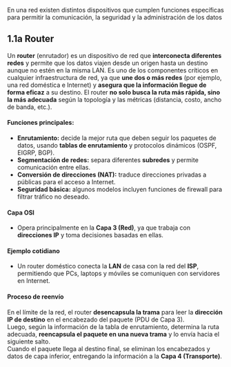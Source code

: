 En una red existen distintos dispositivos que cumplen funciones específicas para permitir la comunicación, la seguridad y la administración de los datos

## 1.1a Router

Un **router** (enrutador) es un dispositivo de red que **interconecta diferentes redes** y permite que los datos viajen desde un origen hasta un destino aunque no estén en la misma LAN. Es uno de los componentes críticos en cualquier infraestructura de red, ya que **une dos o más redes** (por ejemplo, una red doméstica e Internet) y **asegura que la información llegue de forma eficaz** a su destino. El router **no solo busca la ruta más rápida, sino la más adecuada** según la topología y las métricas (distancia, costo, ancho de banda, etc.).

#### Funciones principales:
- **Enrutamiento:** decide la mejor ruta que deben seguir los paquetes de datos, usando **tablas de enrutamiento** y protocolos dinámicos (OSPF, EIGRP, BGP).  
- **Segmentación de redes:** separa diferentes **subredes** y permite comunicación entre ellas.  
- **Conversión de direcciones (NAT):** traduce direcciones privadas a públicas para el acceso a Internet.  
- **Seguridad básica:** algunos modelos incluyen funciones de firewall para filtrar tráfico no deseado.  

#### Capa OSI
- Opera principalmente en la **Capa 3 (Red)**, ya que trabaja con **direcciones IP** y toma decisiones basadas en ellas.  

#### Ejemplo cotidiano
- Un router doméstico conecta la **LAN** de casa con la red del **ISP**, permitiendo que PCs, laptops y móviles se comuniquen con servidores en Internet.  

#### Proceso de reenvío
En el límite de la red, el router **desencapsula la trama** para leer la **dirección IP de destino** en el encabezado del paquete (PDU de Capa 3).  
Luego, según la información de la tabla de enrutamiento, determina la ruta adecuada, **reencapsula el paquete en una nueva trama** y lo envía hacia el siguiente salto.  
Cuando el paquete llega al destino final, se eliminan los encabezados y datos de capa inferior, entregando la información a la **Capa 4 (Transporte)**.  

